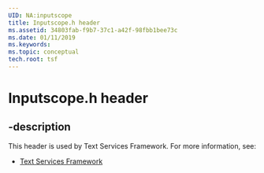 ```yaml
---
UID: NA:inputscope
title: Inputscope.h header
ms.assetid: 34803fab-f9b7-37c1-a42f-98fbb1bee73c
ms.date: 01/11/2019
ms.keywords: 
ms.topic: conceptual
tech.root: tsf
---
```


# Inputscope.h header


## -description


This header is used by Text Services Framework. For more information, see:

- [Text Services Framework](../_tsf/index.md)

